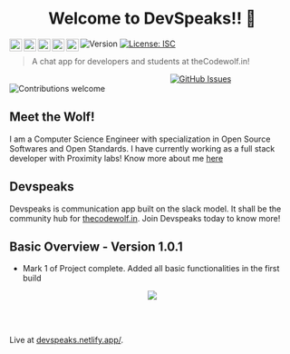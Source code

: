 <h1 align="center">Welcome to DevSpeaks!! 👋</h1>
<p>
  <img alt="Version" src="https://img.shields.io/badge/version-1.0.1-blue.svg?cacheSeconds=2592000" />
  <a href="#" target="_blank">
    <img alt="License: ISC" src="https://img.shields.io/badge/License-ISC-yellow.svg" />
  </a>
 
<a href="https://discord.gg/bt56NDt">
  <img align="left" alt="Ankush's Discord" width="22px" src="https://cdn.jsdelivr.net/npm/simple-icons@v3/icons/discord.svg" />
</a>
<a href="https://twitter.com/ankushors789">
  <img align="left" alt="Ankush Sharma | Twitter" width="22px" src="https://cdn.jsdelivr.net/npm/simple-icons@v3/icons/twitter.svg" />
</a>
<a href="http://linkedin.com/in/ankush-sharma-a9b24a37/">
  <img align="left" alt="Ankush's LinkdeIN" width="22px" src="https://cdn.jsdelivr.net/npm/simple-icons@v3/icons/linkedin.svg" />
</a>
<a href="https://t.me/ScorchingShade">
  <img align="left" alt="Ankush's Telegram" width="22px" src="https://cdn.jsdelivr.net/npm/simple-icons@v3/icons/telegram.svg" />
</a>
<a href="https://www.instagram.com/the_sitting_traveller/">
  <img align="left" alt="Ankush's Instagram" width="22px" src="https://cdn.jsdelivr.net/npm/simple-icons@v3/icons/instagram.svg" />
</a>
</p>

> A chat app for developers and students at theCodewolf.in!

&nbsp;&nbsp;&nbsp;&nbsp;&nbsp;&nbsp;&nbsp;&nbsp;&nbsp;&nbsp;&nbsp;&nbsp;&nbsp;&nbsp;&nbsp;&nbsp;&nbsp;&nbsp;&nbsp;
&nbsp;&nbsp;&nbsp;&nbsp;&nbsp;&nbsp;&nbsp;&nbsp;&nbsp;&nbsp;&nbsp;&nbsp;&nbsp;&nbsp;&nbsp;&nbsp;&nbsp;&nbsp;&nbsp;&nbsp;
&nbsp;&nbsp;&nbsp;&nbsp;&nbsp;&nbsp;&nbsp;&nbsp;&nbsp;&nbsp;&nbsp;&nbsp;&nbsp;&nbsp;&nbsp;&nbsp;&nbsp;&nbsp;&nbsp;&nbsp;
&nbsp;&nbsp;&nbsp;&nbsp;&nbsp;&nbsp;&nbsp;&nbsp;&nbsp;
[![GitHub Issues](https://img.shields.io/github/issues/ScorchingShade/Devspeak.svg)](https://github.com/ScorchingShade/Devspeak/issues)
![Contributions welcome](https://img.shields.io/badge/contributions-welcome-orange.svg)


## Meet the Wolf!
I am a Computer Science Engineer with specialization in Open Source Softwares and Open Standards. I have currently working as a full stack developer with Proximity labs!
Know more about me [here](https://ankush.tech)

## Devspeaks
Devspeaks is communication app built on the slack model. It shall be the community hub for [thecodewolf.in](https://thecodewolf.in). Join Devspeaks today to know more!


## Basic Overview - Version 1.0.1

- Mark 1 of Project complete. Added all basic functionalities in the first build
  
<p align="center"><img src="https://i.ibb.co/jM1d4NJ/Screenshot-2021-10-11-at-5-07-56-AM.png"></p>

<br>
<br>

Live at [devspeaks.netlify.app/](https://devspeaks.netlify.app/).


<br>
<br>
